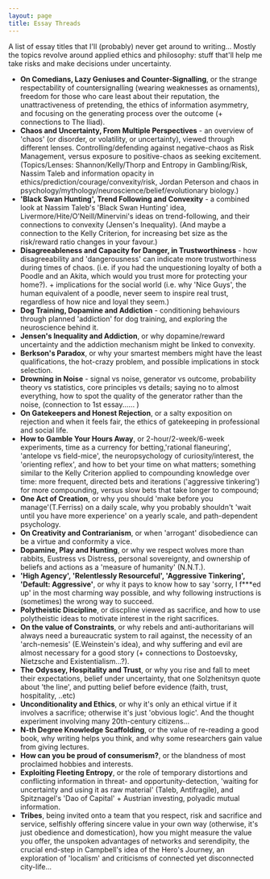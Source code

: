 ```yaml
---
layout: page
title: Essay Threads
---
```


A list of essay titles that I'll (probably) never get around to writing...
Mostly the topics revolve around applied ethics and philosophy: stuff that'll help me take risks and make decisions under uncertainty. 

* **On Comedians, Lazy Geniuses and Counter-Signalling**, or the strange respectability of countersignalling (wearing weaknesses as ornaments), freedom for those who care least about their reputation, the unattractiveness of pretending, the ethics of information asymmetry, and focusing on the generating process over the outcome (+ connections to The Iliad).
* **Chaos and Uncertainty, From Multiple Perspectives** - an overview of 'chaos' (or disorder, or volatility, or uncertainty), viewed through different lenses. Controlling/defending against negative-chaos as Risk Management, versus exposure to positive-chaos as seeking excitement.(Topics/Lenses: Shannon/Kelly/Thorp and Entropy in Gambling/Risk, Nassim Taleb and information opacity in ethics/prediction/courage/convexity/risk, Jordan Peterson and chaos in psychology/mythology/neuroscience/belief/evolutionary biology.)
* **'Black Swan Hunting', Trend Following and Convexity** - a combined look at Nassim Taleb's 'Black Swan Hunting' idea, Livermore/Hite/O'Neill/Minervini's ideas on trend-following, and their connections to convexity (Jensen's Inequality). (And maybe a connection to the Kelly Criterion, for increasing bet size as the risk/reward ratio changes in your favour.)
* **Disagreeableness and Capacity for Danger, in Trustworthiness** - how disagreeability and 'dangerousness' can indicate more trustworthiness during times of chaos. (i.e. if you had the unquestioning loyalty of both a Poodle and an Akita, which would you trust more for protecting your home?). + implications for the social world (i.e. why 'Nice Guys', the human equivalent of a poodle, never seem to inspire real trust, regardless of how nice and loyal they seem.) 
* **Dog Training, Dopamine and Addiction** - conditioning behaviours through planned 'addiction' for dog training, and exploring the neuroscience behind it.
* **Jensen's Inequality and Addiction**, or why dopamine/reward uncertainty and the addiction mechanism might be linked to convexity.
* **Berkson's Paradox**, or why your smartest members might have the least qualifications, the hot-crazy problem, and possible implications in stock selection.
* **Drowning in Noise** - signal vs noise, generator vs outcome, probability theory vs statistics, core principles vs details; saying no to almost everything, how to spot the quality of the generator rather than the noise, (connection to 1st essay...... )
* **On Gatekeepers and Honest Rejection**, or a salty exposition on rejection and when it feels fair, the ethics of gatekeeping in professional and social life.
* **How to Gamble Your Hours Away**, or 2-hour/2-week/6-week experiments, time as a currency for betting,'rational flaneuring', 'antelope vs field-mice', the neuropsychology of curiosity/interest, the 'orienting reflex', and how to bet your time on what matters; something similar to the Kelly Criterion applied to compounding knowledge over time: more frequent, directed bets and iterations ('aggressive tinkering') for more compounding, versus slow bets that take longer to compound; 
* **One Act of Creation**, or why you should 'make before you manage'(T.Ferriss) on a daily scale, why you probably shouldn't 'wait until you have more experience' on a yearly scale, and path-dependent psychology.
* **On Creativity and Contrarianism**, or when 'arrogant' disobedience can be a virtue and conformity a vice. 
* **Dopamine, Play and Hunting**, or why we respect wolves more than rabbits, Eustress vs Distress, personal sovereignty, and ownership of beliefs and actions as a 'measure of humanity' (N.N.T.).
* **'High Agency', 'Relentlessly Resourceful', 'Aggressive Tinkering', 'Default: Aggressive'**, or why it pays to know how to say 'sorry, I f\*\*\*ed up' in the most charming way possible, and why following instructions is (sometimes) the wrong way to succeed.
* **Polytheistic Discipline**, or discpline viewed as sacrifice, and how to use polytheistic ideas to motivate interest in the right sacrifices. 
* **On the value of Constraints**, or why rebels and anti-authoritarians will always need a bureaucratic system to rail against, the necessity of an 'arch-nemesis' (E.Weinstein's idea), and why suffering and evil are almost necessary for a good story (+ connections to Dostoevsky, Nietzsche and Existentialism...?).
* **The Odyssey, Hospitality and Trust**, or why you rise and fall to meet their expectations, belief under uncertainty, that one Solzhenitsyn quote about 'the line', and putting belief before evidence (faith, trust, hospitality, ..etc) 
* **Unconditionality and Ethics**, or why it's only an ethical virtue if it involves a sacrifice; otherwise it's just 'obvious logic'. And the thought experiment involving many 20th-century citizens...
* **N-th Degree Knowledge Scaffolding**, or the value of re-reading a good book, why writing helps you think, and why some researchers gain value from giving lectures.
* **How can you be proud of consumerism?**, or the blandness of most proclaimed hobbies and interests.
* **Exploiting Fleeting Entropy**, or the role of temporary distortions and conflicting information in threat- and opportunity-detection, 'waiting for uncertainty and using it as raw material' (Taleb, Antifragile), and Spitznagel's 'Dao of Capital' + Austrian investing, polyadic mutual information.
* **Tribes**, being invited onto a team that you respect, risk and sacrifice and service, selfishly offering sincere value in your own way (otherwise, it's just obedience and domestication), how you might measure the value you offer, the unspoken advantages of networks and serendipity, the crucial end-step in Campbell's idea of the Hero's Journey, an exploration of 'localism' and criticisms of connected yet disconnected city-life...




